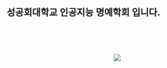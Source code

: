 <div align="center">
</div>

## 성공회대학교 인공지능 명예학회 입니다.


</br></br></br>


<p align="center"><img src="https://github.com/Ryuchanghoon/Quality_improvement_GAN/assets/107829554/61552df9-80d6-46ee-a67e-9502929ded6d"/></p>
